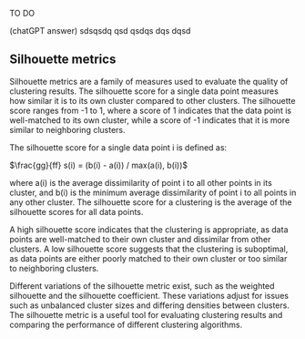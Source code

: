 TO DO

(chatGPT answer)
sdsqsdq
qsd
qsdqs
dqs
dqsd



## Silhouette metrics
Silhouette metrics are a family of measures used to evaluate the quality of clustering results. The silhouette score for a single data point measures how similar it is to its own cluster compared to other clusters. The silhouette score ranges from -1 to 1, where a score of 1 indicates that the data point is well-matched to its own cluster, while a score of -1 indicates that it is more similar to neighboring clusters.

The silhouette score for a single data point i is defined as:


$\frac{gg}{ff} s(i) = (b(i) - a(i)) / max(a(i), b(i))$


where a(i) is the average dissimilarity of point i to all other points in its cluster, and b(i) is the minimum average dissimilarity of point i to all points in any other cluster. The silhouette score for a clustering is the average of the silhouette scores for all data points.

A high silhouette score indicates that the clustering is appropriate, as data points are well-matched to their own cluster and dissimilar from other clusters. A low silhouette score suggests that the clustering is suboptimal, as data points are either poorly matched to their own cluster or too similar to neighboring clusters.

Different variations of the silhouette metric exist, such as the weighted silhouette and the silhouette coefficient. These variations adjust for issues such as unbalanced cluster sizes and differing densities between clusters. The silhouette metric is a useful tool for evaluating clustering results and comparing the performance of different clustering algorithms.
